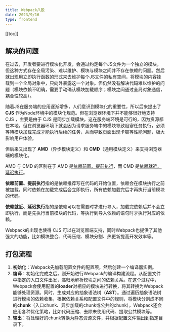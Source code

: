 ```yaml
---
title: Webpack八股
date: 2023/9/16
type: frontend
---
```


[[toc]]

## 解决的问题

在过去，开发者要进行模块化开发，会通过约定每个JS文件为一个独立的模块，但这种方式存在全局污染、难以维护、模块与模块之间并不存在依赖的问题。然后就出现用立即执行函数的形式来去维护每个JS文件的私有空间，将模块的内容挂载到一个全局对象中，只向外暴露这一个对象。但仍然没有解决代码难以维护的问题（模块依赖不明确，需要手动确认模块加载顺序；模块之间通过全局对象通信，耦合性较高）。

随着JS在服务端的应用逐渐增多，人们意识到模块化的重要性，所以后来提出了 **CJS** 作为Node环境中的模块化规范。但在浏览器环境下并不能够很好地支持 CJS ，主要是由于 CJS 是同步加载模块。这在服务端环境是可行的，因为资源都在本地。但在浏览器环境下就会因为请求服务端中的模块导致阻塞任务执行，必须等待模块加载完成才能执行后续的任务，从而导致页面出现卡顿等性能问题，极大影响用户体验。

但后来又出现了 **AMD**（异步模块定义）和 **CMD**（通用模块定义）来支持浏览器端的模块化。

AMD 与 CMD 的区别在于 AMD 是<u>依赖前置、提前执行</u>，而 CMD 是<u>依赖就近、延迟执行</u>。

**依赖前置、提前执行**指的是依赖推荐写在代码的开始位置，依赖会在模块执行之前被加载，同时依赖在加载完成后会立即执行，所有依赖加载完后才再执行当前模块的代码。

**依赖就近、延迟执行**指的是依赖可以在需要时才进行导入，加载完依赖后并不会立即执行，而是先执行当前模块的代码，等执行到导入依赖的语句时才执行对应的依赖。

Webpack的出现也使得 CJS 可以在浏览器端支持，同时Webpack也提供了其他强大的功能，比如模块整合、代码压缩、模块分割、热更新提高开发效率等。

## 打包流程

1. **初始化**：Webpack先加载配置文件的配置项，然后创建一个编译器实例。
2. **编译**：初始化完成之后，则开始进行Webpack的编译构建流程。从配置文件中指定的入口文件出发，递归地解析模块之间的依赖关系。在这个过程中，Webpack会使用配置的**loader**对相应的模块进行转换，将其转换为Webpack能够处理资源。同时，生成对应的抽象语法树（**AST**）。通过遍历抽象语法树进行模块的依赖收集，根据依赖关系和配置文件中的规则，将模块分割成不同的**chunk**（入口chunk、异步加载的chunk或公共的chunk），Webpack还会应用各种优化策略，比如代码压缩、去除未使用代码、提取公共模块等。
3. **输出**：将处理好的chunk转换为静态资源文件，并根据配置文件输出到指定目录下。